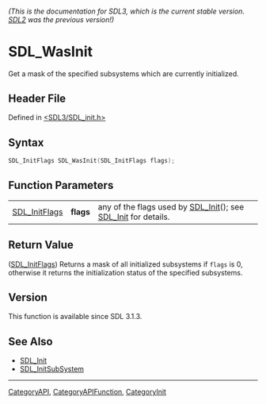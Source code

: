 ###### (This is the documentation for SDL3, which is the current stable version. [SDL2](https://wiki.libsdl.org/SDL2/) was the previous version!)
# SDL_WasInit

Get a mask of the specified subsystems which are currently initialized.

## Header File

Defined in [<SDL3/SDL_init.h>](https://github.com/libsdl-org/SDL/blob/main/include/SDL3/SDL_init.h)

## Syntax

```c
SDL_InitFlags SDL_WasInit(SDL_InitFlags flags);
```

## Function Parameters

|                                |           |                                                                                        |
| ------------------------------ | --------- | -------------------------------------------------------------------------------------- |
| [SDL_InitFlags](SDL_InitFlags) | **flags** | any of the flags used by [SDL_Init](SDL_Init)(); see [SDL_Init](SDL_Init) for details. |

## Return Value

([SDL_InitFlags](SDL_InitFlags)) Returns a mask of all initialized
subsystems if `flags` is 0, otherwise it returns the initialization status
of the specified subsystems.

## Version

This function is available since SDL 3.1.3.

## See Also

- [SDL_Init](SDL_Init)
- [SDL_InitSubSystem](SDL_InitSubSystem)

----
[CategoryAPI](CategoryAPI), [CategoryAPIFunction](CategoryAPIFunction), [CategoryInit](CategoryInit)

